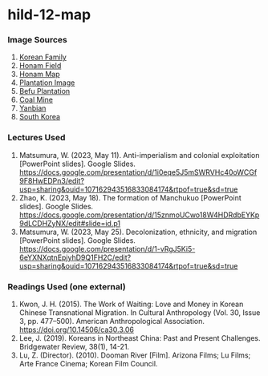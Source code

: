 # hild-12-map
### Image Sources
1. [Korean Family](https://www.freepik.com/premium-vector/korean-family-personality-set_6513746.htm)
2. [Honam Field](https://www.gettyimages.fi/videos/honam)
3. [Honam Map](https://www.gettyimages.fi/videos/honam)
4. [Plantation Image](https://stock.adobe.com/uk/images/morning-landscape-of-the-gimje-plains-in-south-korea/376703499?as_campaign=ftmigration2&as_channel=dpcft&as_campclass=brand&as_source=ft_web&as_camptype=acquisition&as_audience=users&as_content=closure_asset-detail-page)
5. [Befu Plantation](https://blog.goo.ne.jp/hirokazu0630/e/38119235cfd20f10424ccc6ae2e494fc)
6. [Coal Mine](https://www.trumanlibrary.gov/photograph-records/2009-709)
7. [Yanbian](https://thechinaproject.com/2017/10/25/yanbian-looks-south-turns-its-back-on-north-korea/)
8. [South Korea](https://www.hcamag.com/asia/specialisation/change-management/south-korea-announces-reforms-to-overtime-hours/438705)

### Lectures Used
1. Matsumura, W. (2023, May 11). Anti-imperialism and colonial exploitation
[PowerPoint slides]. Google Slides. https://docs.google.com/presentation/d/1i0eqe5J5mSWRVHc40oWCGf9F8HwEDPn3/edit?usp=sharing&ouid=107162943516833084174&rtpof=true&sd=true
2. Zhao, K. (2023, May 18). The formation of Manchukuo
[PowerPoint slides]. Google Slides. https://docs.google.com/presentation/d/15znmoUCwo18W4HDRdbEYKp9dLCDHZyNX/edit#slide=id.p1
3. Matsumura, W. (2023, May 25). Decolonization, ethnicity, and migration
[PowerPoint slides]. Google Slides. https://docs.google.com/presentation/d/1-vRgJ5Ki5-6eYXNXqtnEpjyhD9Q1FH2C/edit?usp=sharing&ouid=107162943516833084174&rtpof=true&sd=true

### Readings Used (one external)
1. Kwon, J. H. (2015). The Work of Waiting: Love and Money in Korean Chinese Transnational Migration. In Cultural Anthropology (Vol. 30, Issue 3, pp. 477–500). American Anthropological Association. https://doi.org/10.14506/ca30.3.06
2. Lee, J. (2019). Koreans in Northeast China: Past and Present Challenges. Bridgewater Review,
38(1), 14-21.
3. Lu, Z. (Director). (2010). Dooman River [Film]. Arizona Films; Lu Films; Arte France Cinema; Korean Film Council.